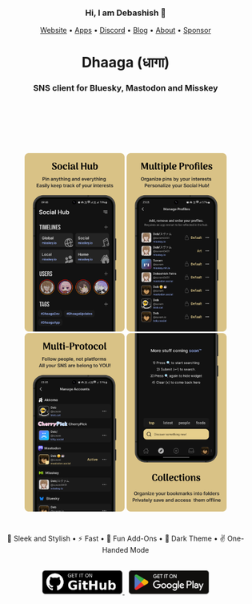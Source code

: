 <h3 align="center">Hi, I am Debashish 👋</h3>

<p align="center">
  <a href="https://suvam.io">Website</a> •
  <a href="https://suvam.io">Apps</a> •
  <a href="https://discord.gg/kMp5JA9jwD">Discord</a> •
  <a href="https://suvam.io/blog">Blog</a> •
  <a href="https://suvam.io/about">About</a> •
  <a href="https://suvam.io/sponsor">Sponsor</a>
</p>

<p><h1 align="center">Dhaaga (धागा)</h1></p>
<p>
  <h3 align="center">SNS client for Bluesky, Mastodon and Misskey</h3>
</p>

<div style="margin-top: 120px" align="center">
  <img width="200px" src="./showcases/001.png"/>
  <img width="200px" src="./showcases/002.png"/>
  <img width="200px" src="./showcases/003.png"/>
  <img width="200px" src="./showcases/004.png"/>
</div>

<br>

<p align="center" style="margin-top: 24px">
  💅 Sleek and Stylish •
  ⚡ Fast •
  🥳 Fun Add-Ons • 
  🦉 Dark Theme •
  ✌️ One-Handed Mode
</p>

<div align="center" style="margin-top:32px">
    <a href="https://github.com/suvam0451/dhaaga/releases" target="_blank">    
    <img src="./.github/badges/github.png" height="48px"/>
  </a>
  &nbsp;
  <a href="https://play.google.com/store/apps/details?id=io.suvam.dhaaga" target="_blank">    
    <img src="./.github/badges/google_play.svg" height="48px"/>
  </a>
</div>
